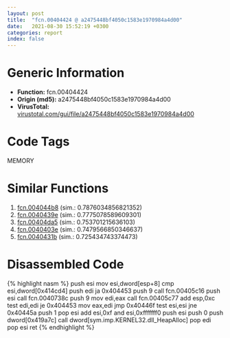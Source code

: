 ```yaml
---
layout: post
title:  "fcn.00404424 @ a2475448bf4050c1583e1970984a4d00"
date:   2021-08-30 15:52:19 +0300
categories: report
index: false
---
```


# Generic Information
- **Function:** fcn.00404424
- **Origin (md5):** a2475448bf4050c1583e1970984a4d00
- **VirusTotal:** [virustotal.com/gui/file/a2475448bf4050c1583e1970984a4d00][virustotal_ref]

# Code Tags
<span class="tag" id="MEMORY">MEMORY</span>


# Similar Functions

1. [fcn.004044b8][similar_1_ref] (sim.: 0.7876034856821352)
2. [fcn.0040439e][similar_2_ref] (sim.: 0.7775078589609301)
3. [fcn.00404da5][similar_3_ref] (sim.: 0.753701215636103)
4. [fcn.0040403e][similar_4_ref] (sim.: 0.7479566850346637)
5. [fcn.0040431b][similar_5_ref] (sim.: 0.725434743374473)


# Disassembled Code

{% highlight nasm %}
push esi
mov esi,dword[esp+8]
cmp esi,dword[0x414cd4]
push edi
ja 0x404453
push 9
call fcn.00405c16
push esi
call fcn.0040738c
push 9
mov edi,eax
call fcn.00405c77
add esp,0xc
test edi,edi
je 0x404453
mov eax,edi
jmp 0x40446f
test esi,esi
jne 0x40445a
push 1
pop esi
add esi,0xf
and esi,0xfffffff0
push esi
push 0
push dword[0x419a7c]
call dword[sym.imp.KERNEL32.dll_HeapAlloc]
pop edi
pop esi
ret 
{% endhighlight %}


[similar_1_ref]: /report/fcn.004044b8@a2475448bf4050c1583e1970984a4d00
[similar_2_ref]: /report/fcn.0040439e@a2475448bf4050c1583e1970984a4d00
[similar_3_ref]: /report/fcn.00404da5@e9782a46c2d4ab52d9b2b1b712934fbe
[similar_4_ref]: /report/fcn.0040403e@e9782a46c2d4ab52d9b2b1b712934fbe
[similar_5_ref]: /report/fcn.0040431b@a6cf94ccbcdc43329b71e021286f4210
[virustotal_ref]: https://www.virustotal.com/gui/file/a2475448bf4050c1583e1970984a4d00